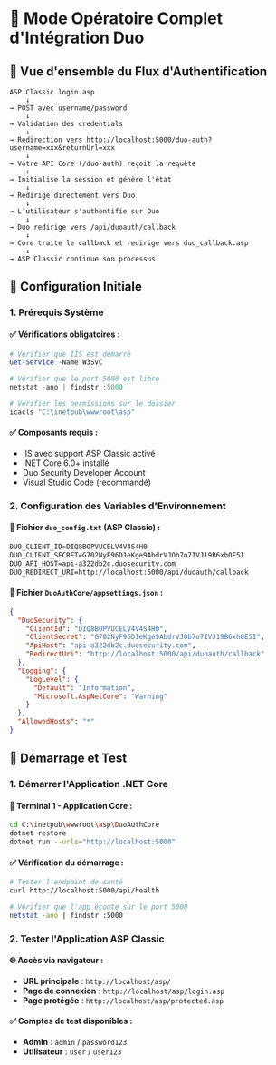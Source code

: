 # 🚀 Mode Opératoire Complet d'Intégration Duo

## 🎯 Vue d'ensemble du Flux d'Authentification

```
ASP Classic login.asp
    ↓
→ POST avec username/password
    ↓
→ Validation des credentials
    ↓
→ Redirection vers http://localhost:5000/duo-auth?username=xxx&returnUrl=xxx
    ↓
→ Votre API Core (/duo-auth) reçoit la requête
    ↓
→ Initialise la session et génère l'état
    ↓
→ Redirige directement vers Duo
    ↓
→ L'utilisateur s'authentifie sur Duo
    ↓
→ Duo redirige vers /api/duoauth/callback
    ↓
→ Core traite le callback et redirige vers duo_callback.asp
    ↓
→ ASP Classic continue son processus
```

## 🔧 Configuration Initiale

### **1. Prérequis Système**

#### **✅ Vérifications obligatoires :**
```powershell
# Vérifier que IIS est démarré
Get-Service -Name W3SVC

# Vérifier que le port 5000 est libre
netstat -ano | findstr :5000

# Vérifier les permissions sur le dossier
icacls "C:\inetpub\wwwroot\asp"
```

#### **✅ Composants requis :**
- IIS avec support ASP Classic activé
- .NET Core 6.0+ installé
- Duo Security Developer Account
- Visual Studio Code (recommandé)

### **2. Configuration des Variables d'Environnement**

#### **🔑 Fichier `duo_config.txt` (ASP Classic) :**
```txt
DUO_CLIENT_ID=DIQ8BOPVUCELV4V4S4H0
DUO_CLIENT_SECRET=G702NyF96D1eKge9AbdrVJOb7o7IVJ19B6xh0E5I
DUO_API_HOST=api-a322db2c.duosecurity.com
DUO_REDIRECT_URI=http://localhost:5000/api/duoauth/callback
```

#### **🔑 Fichier `DuoAuthCore/appsettings.json` :**
```json
{
  "DuoSecurity": {
    "ClientId": "DIQ8BOPVUCELV4V4S4H0",
    "ClientSecret": "G702NyF96D1eKge9AbdrVJOb7o7IVJ19B6xh0E5I",
    "ApiHost": "api-a322db2c.duosecurity.com",
    "RedirectUri": "http://localhost:5000/api/duoauth/callback"
  },
  "Logging": {
    "LogLevel": {
      "Default": "Information",
      "Microsoft.AspNetCore": "Warning"
    }
  },
  "AllowedHosts": "*"
}
```

## 🚀 Démarrage et Test

### **1. Démarrer l'Application .NET Core**

#### **📁 Terminal 1 - Application Core :**
```bash
cd C:\inetpub\wwwroot\asp\DuoAuthCore
dotnet restore
dotnet run --urls="http://localhost:5000"
```

#### **✅ Vérification du démarrage :**
```bash
# Tester l'endpoint de santé
curl http://localhost:5000/api/health

# Vérifier que l'app écoute sur le port 5000
netstat -ano | findstr :5000
```

### **2. Tester l'Application ASP Classic**

#### **🌐 Accès via navigateur :**
- **URL principale** : `http://localhost/asp/`
- **Page de connexion** : `http://localhost/asp/login.asp`
- **Page protégée** : `http://localhost/asp/protected.asp`

#### **✅ Comptes de test disponibles :**
- **Admin** : `admin` / `password123`
- **Utilisateur** : `user` / `user123`
